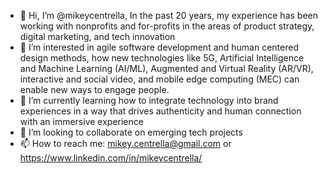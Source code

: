 - 👋 Hi, I’m @mikeycentrella, In the past 20 years, my experience has been working with nonprofits and for-profits in the areas of product strategy, digital marketing, and tech innovation
- 👀 I’m interested in agile software development and human centered design methods, how new technologies like 5G, Artificial Intelligence and Machine Learning (AI/ML), Augmented and Virtual Reality (AR/VR), interactive and social video, and mobile edge computing (MEC) can enable new ways to engage people.
- 🌱 I’m currently learning how to integrate technology into brand experiences in a way that drives authenticity and human connection with an immersive experience
- 💞️ I’m looking to collaborate on emerging tech projects
- 📫 How to reach me: mikey.centrella@gmail.com or https://www.linkedin.com/in/mikeycentrella/

<!---
mikeycentrella/mikeycentrella is a ✨ special ✨ repository because its `README.md` (this file) appears on your GitHub profile.
You can click the Preview link to take a look at your changes.
--->
